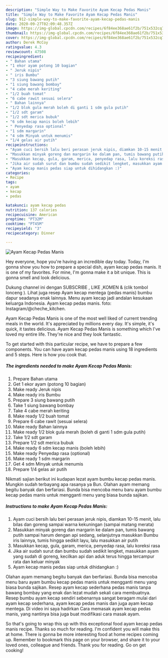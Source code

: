 ```yaml
---
description: "Simple Way to Make Favorite Ayam Kecap Pedas Manis"
title: "Simple Way to Make Favorite Ayam Kecap Pedas Manis"
slug: 912-simple-way-to-make-favorite-ayam-kecap-pedas-manis
date: 2020-09-27T02:09:48.357Z
image: https://img-global.cpcdn.com/recipes/6f84ee368ae61f2b/751x532cq70/ayam-kecap-pedas-manis-foto-resep-utama.jpg
thumbnail: https://img-global.cpcdn.com/recipes/6f84ee368ae61f2b/751x532cq70/ayam-kecap-pedas-manis-foto-resep-utama.jpg
cover: https://img-global.cpcdn.com/recipes/6f84ee368ae61f2b/751x532cq70/ayam-kecap-pedas-manis-foto-resep-utama.jpg
author: Derek McCoy
ratingvalue: 4.3
reviewcount: 47508
recipeingredient:
- " Bahan utama"
- "1 ekor ayam potong 10 bagian"
- " Jeruk nipis"
- " iris Bumbu"
- "3 siung bawang putih"
- "1 siung bawang bombay"
- "4 cabe merah keriting"
- "1/2 buah tomat"
- "6 cabe rawit sesuai selera"
- " Bahan lainnya"
- "1/2 blok gula merah boleh di ganti 1 sdm gula putih"
- "1/2 sdt garam"
- "1/2 sdt merica bubuk"
- "6 sdm kecap manis boleh lebih"
- " Penyedap rasa optional"
- "1 sdm margarin"
- "4 sdm Minyak untuk menumis"
- "1/4 gelas air putih"
recipeinstructions:
- "Ayam cuci bersih lalu beri perasan jeruk nipis, diamkan 10-15 menit, lalu bilas dan goreng sampai warna kekuningan (sampai matang merata)"
- "Masukkan minyak goreng dan margarin ke dalam pan, tumis bawang putih sampai harum dengan api sedang, selanjutnya masukkan Bumbu iris lainnya, tumis hingga sedikit layu, lalu masukkan air putih"
- "Masukkan kecap, gula, garam, merica, penyedap rasa, lalu koreksi rasa"
- "Jika air sudah surut dan bumbu sudah sedikit lengket, masukkan ayam yang sudah di goreng, kecilkan api dan aduk terus hingga tercampur rata dan keluar minyak"
- "Ayam kecap manis pedas siap untuk dihidangkan :)"
categories:
- Recipe
tags:
- ayam
- kecap
- pedas

katakunci: ayam kecap pedas 
nutrition: 137 calories
recipecuisine: American
preptime: "PT32M"
cooktime: "PT45M"
recipeyield: "3"
recipecategory: Dinner

---
```



![Ayam Kecap Pedas Manis](https://img-global.cpcdn.com/recipes/6f84ee368ae61f2b/751x532cq70/ayam-kecap-pedas-manis-foto-resep-utama.jpg)

Hey everyone, hope you're having an incredible day today. Today, I'm gonna show you how to prepare a special dish, ayam kecap pedas manis. It is one of my favorites. For mine, I'm gonna make it a bit unique. This is gonna smell and look delicious.

Dukung channel ini dengan SUBSCRIBE , LIKE ,KOMEN &amp; (clik tombol lonceng ). Lihat juga resep Ayam kecap mentega (pedas manis) bumbu dapur seadanya enak lainnya. Menu ayam kecap jadi andalan kesukaan keluarga Indonesia. Ayam kecap pedas manis. foto: Instagram/@cheche_kitchen.

Ayam Kecap Pedas Manis is one of the most well liked of current trending meals in the world. It's appreciated by millions every day. It's simple, it's quick, it tastes delicious. Ayam Kecap Pedas Manis is something which I've loved my entire life. They're nice and they look fantastic.


To get started with this particular recipe, we have to prepare a few components. You can have ayam kecap pedas manis using 18 ingredients and 5 steps. Here is how you cook that.

<!--inarticleads1-->

##### The ingredients needed to make Ayam Kecap Pedas Manis:

1. Prepare  Bahan utama
1. Get 1 ekor ayam (potong 10 bagian)
1. Make ready  Jeruk nipis
1. Make ready  iris Bumbu
1. Prepare 3 siung bawang putih
1. Take 1 siung bawang bombay
1. Take 4 cabe merah keriting
1. Make ready 1/2 buah tomat
1. Prepare 6 cabe rawit (sesuai selera)
1. Make ready  Bahan lainnya
1. Make ready 1/2 blok gula merah (boleh di ganti 1 sdm gula putih)
1. Take 1/2 sdt garam
1. Prepare 1/2 sdt merica bubuk
1. Make ready 6 sdm kecap manis (boleh lebih)
1. Make ready  Penyedap rasa (optional)
1. Make ready 1 sdm margarin
1. Get 4 sdm Minyak untuk menumis
1. Prepare 1/4 gelas air putih


Nikmati sajian berikut ini kudapan lezat ayam bumbu kecap pedas manis. Mungkin sudah terbayang apa rasanya ya Bun. Olahan ayam memang begitu banyak dan berfariasi. Bunda bisa mencoba menu baru ayam bumbu kecap pedas manis untuk mengganti menu yang biasa bunda sajikan. 

<!--inarticleads2-->

##### Instructions to make Ayam Kecap Pedas Manis:

1. Ayam cuci bersih lalu beri perasan jeruk nipis, diamkan 10-15 menit, lalu bilas dan goreng sampai warna kekuningan (sampai matang merata)
1. Masukkan minyak goreng dan margarin ke dalam pan, tumis bawang putih sampai harum dengan api sedang, selanjutnya masukkan Bumbu iris lainnya, tumis hingga sedikit layu, lalu masukkan air putih
1. Masukkan kecap, gula, garam, merica, penyedap rasa, lalu koreksi rasa
1. Jika air sudah surut dan bumbu sudah sedikit lengket, masukkan ayam yang sudah di goreng, kecilkan api dan aduk terus hingga tercampur rata dan keluar minyak
1. Ayam kecap manis pedas siap untuk dihidangkan :)


Olahan ayam memang begitu banyak dan berfariasi. Bunda bisa mencoba menu baru ayam bumbu kecap pedas manis untuk mengganti menu yang biasa bunda sajikan. Resep ayam kecap sederhana pedas manis tanpa bawang bombay yang enak dan lezat mudah sekali cara membuatnya. Resep bumbu ayam kecap sendiri sebenarnya sangat beragam mulai dari ayam kecap sederhana, ayam kecap pedas manis dan juga ayam kecap mentega. Di video ini saya hadirkan Cara memasak ayam kecap pedas manis, yang nantinya bisa juga buat modifikasi cara masak ayam. 

So that's going to wrap this up with this exceptional food ayam kecap pedas manis recipe. Thanks so much for reading. I'm confident you will make this at home. There is gonna be more interesting food at home recipes coming up. Remember to bookmark this page on your browser, and share it to your loved ones, colleague and friends. Thank you for reading. Go on get cooking!
